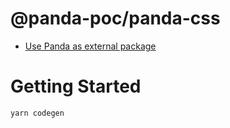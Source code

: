 # @panda-poc/panda-css

- [Use Panda as external package](https://panda-css.com/docs/guides/component-library#use-panda-as-external-package)

# Getting Started

```
yarn codegen
```